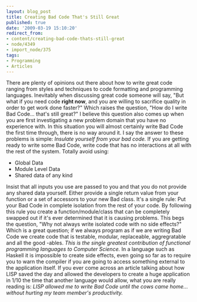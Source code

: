 ```yaml
---
layout: blog_post
title: Creating Bad Code That's Still Great
published: true
date: '2009-03-19 15:10:20'
redirect_from:
- content/creating-bad-code-thats-still-great
- node/4349
- import_node/375
tags:
- Programming
- Articles
---
```


There are plenty of opinions out there about how to write great code ranging from styles and techniques to code formatting and programming languages. Inevitably when discussing great code someone will say, "But what if you need code **right now**, and you are willing to sacrifice quality in order to get work done faster?" Which raises the question, "How do I write Bad Code... that's still great?" I believe this question also comes up when you are first investigating a new problem domain that you have no experience with. In this situation you will almost certainly write Bad Code the first time through, there is no way around it. I say the answer to these problems is simple: *Insulate yourself from your bad code.* If you are getting ready to write some Bad Code, write code that has no interactions at all with the rest of the system. Totally avoid using:

-   Global Data
-   Module Level Data
-   Shared data of any kind

Insist that all inputs you use are passed to you and that you do not provide any shared data yourself. Either provide a single return value from your function or a set of accessors to your new Bad class. It's a single rule: Put your Bad Code in complete isolation from the rest of your code. By following this rule you create a function/module/class that can be completely swapped out if it's ever determined that it is causing problems. This begs the question, "Why not always write isolated code with no side effects?" Which is a great question; if we always program as if we are writing Bad Code we create code that is testable, modular, replaceable, aggregratable and all the good -ables. *This is the single greatest contribution of functional programming languages to Computer Science.* In a language such as Haskell it is impossible to create side effects, even going so far as to require you to warn the compiler if you are going to access something external to the application itself. If you ever come across an article talking about how LISP saved the day and allowed the developers to create a huge application in 1/10 the time that another language would allow, what you are really reading is: *LISP allowed me to write Bad Code until the cows came home... without hurting my team member's productivity.*

